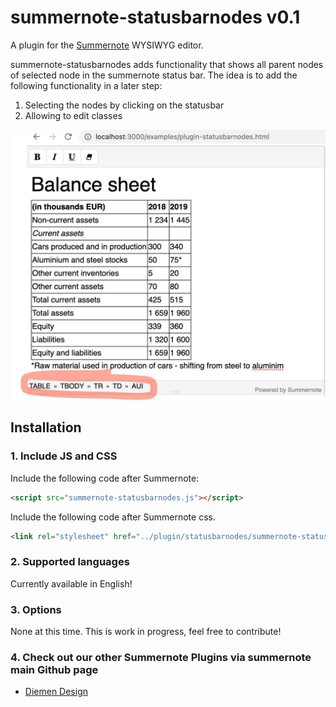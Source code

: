 # summernote-statusbarnodes v0.1

A plugin for the [Summernote](https://github.com/summernote/summernote/) WYSIWYG editor.

summernote-statusbarnodes adds functionality that shows all parent nodes of selected node in the summernote status bar. The idea is to add the following functionality in a later step:

1. Selecting the nodes by clicking on the statusbar
2. Allowing to edit classes

![summernote-statusbarnodes](summernote-statusbarnodes.jpg)

## Installation

### 1. Include JS and CSS

Include the following code after Summernote:

```html
<script src="summernote-statusbarnodes.js"></script>
```

Include the following code after Summernote css.

```html
<link rel="stylesheet" href="../plugin/statusbarnodes/summernote-statusbarnodes.css">
```

### 2. Supported languages

Currently available in English!

### 3. Options

None at this time. This is work in progress, feel free to contribute!

### 4. Check out our other Summernote Plugins via summernote main Github page

- [Diemen Design](https://github.com/DiemenDesign/)
